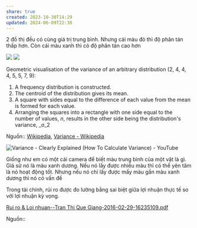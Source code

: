 ```yaml
---
share: true
created: 2023-10-30T14:29
updated: 2024-06-09T22:30
---
```

2 đồ thị đều có cùng giá trị trung bình. Nhưng cái màu đỏ thì độ phân tán thấp hơn. Còn cái màu xanh thì có độ phân tán cao hơn

![](https://cdn.discordapp.com/attachments/953628307314855999/1249364291627257866/image0.png?ex=666708ab&is=6665b72b&hm=caeda91605327a996d0532935ebed0e47fbe212c5536f2321854eeaba81bb94e&)
[![](https://upload.wikimedia.org/wikipedia/commons/thumb/6/64/Variance_visualisation.svg/220px-Variance_visualisation.svg.png)](https://en.m.wikipedia.org/wiki/File:Variance_visualisation.svg)

Geometric visualisation of the variance of an arbitrary distribution (2, 4, 4, 4, 5, 5, 7, 9):

1. A frequency distribution is constructed.
2. The centroid of the distribution gives its mean.
3. A square with sides equal to the difference of each value from the mean is formed for each value.
4. Arranging the squares into a rectangle with one side equal to the number of values, _n_, results in the other side being the distribution's variance, _σ_2

Nguồn:: [Wikipedia](Wikipedia.md), [Variance - Wikipedia](https://en.m.wikipedia.org/wiki/Variance)

![Variance - Clearly Explained (How To Calculate Variance) - YouTube](https://youtu.be/x0rmUXWtSS8?si=lB9CNobgHKWjcPNJ)

Giống như em có một cái camera để biết màu trung bình của một vật là gì. Giả sử nó là màu xanh dương. Nếu nó lấy được nhiều màu thì có thể yên tâm là nó hoạt động tốt. Nhưng nếu nó chỉ lấy được mấy màu gần màu xanh dương thì nó có vấn đề

Trong tài chính, rủi ro được đo lường bằng sai biệt giữa lợi nhuận thực tế so với lợi nhuận kỳ vọng.

[Rui ro & Loi nhuan--Tran Thi Que Giang-2016-02-29-16235109.pdf](https://fsppm.fulbright.edu.vn/cache/MPP8-531-L06V-Rui%20ro%20&%20Loi%20nhuan--Tran%20Thi%20Que%20Giang-2016-02-29-16235109.pdf)

Nguồn:: 